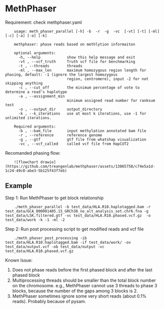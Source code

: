 # MethPhaser

Requirement: 
 check methphaser.yaml
 
 
        usage: meth_phaser_parallel [-h] -b  -r  -g  -vc  [-vt] [-t] [-ml] [-c] [-a] [-o] [-k]

        methphaser: phase reads based on methlytion informaiton

        optional arguments:
          -h, --help            show this help message and exit
          -vt , --vcf_truth     Truth vcf file for benchmarking
          -t , --threads        threads
          -ml , --max_len       maximum homozygous region length for phasing, default: -1 (ignore the largest homozygous
                                region, centromere), input -2 for not skipping anything
          -c , --cut_off        the minimum percentage of vote to determine a read's haplotype
          -a , --assignment_min
                                minimum assigned read number for ranksum test
          -o , --output_dir     output_directory
          -k , --k_iterations   use at most k iterations, use -1 for unlimited iterations.

        Required arguments:
          -b , --bam_file       input methylation annotated bam file
          -r , --reference      reference genome
          -g , --gtf            gtf file from whatshap visualization
          -vc , --vcf_called    called vcf file from HapCUT2
          
Recomanded phasing flow: 

        ![flowchart drawio](https://github.com/treangenlab/methphaser/assets/13065758/c74e5a1d-1c24-49c0-abe3-5b125f43f7eb)


## Example 
Step 1: Run MethPhaser to get block relationship 

        ./meth_phaser_parallel -b test_data/HLA.R10.haplotagged.bam -r test_data/GCA_000001405.15_GRCh38_no_alt_analysis_set.chr6.fna -g test_data/LSK.filtered.gtf -vc test_data/HLA.R10.phased.vcf.gz  -o test_data/work -k -1 -ml -2

Step 2: Run post processing script to get modified reads and vcf file

        ./meth_phaser_post_processing -ib test_data/HLA.R10.haplotagged.bam -if test_data/work/ -ov test_data/output.vcf -ob test_data/output -vc test_data/HLA.R10.phased.vcf.gz 
        
    
Known Issue:
1. Does not phase reads before the first phased block and after the last phased block
2. Multiprocessing threads should be smaller than the total block number on the chromosome. e.g., MethPhaser cannot use 3 threads to phase 3 blocks, because the number of the gaps among 3 blocks is 2.  
3. MethPhaser sometimes ignore some very short reads (about 0.1% reads). Probably because of pysam. 



